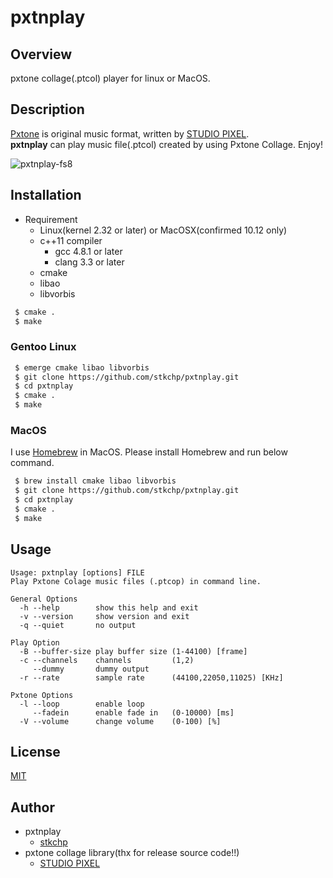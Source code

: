 pxtnplay
==========

## Overview

pxtone collage(.ptcol) player for linux or MacOS.

## Description

[Pxtone](http://pxtone.org/) is original music format, written by [STUDIO PIXEL](http://studiopixel.sakura.ne.jp/).  
**pxtnplay** can play music file(.ptcol) created by using Pxtone Collage. Enjoy!

![pxtnplay-fs8](https://cloud.githubusercontent.com/assets/19767799/19877535/6cfb9178-a023-11e6-9fd4-4008f1de834e.png)

## Installation

- Requirement
	- Linux(kernel 2.32 or later) or MacOSX(confirmed 10.12 only)
	- c++11 compiler
		- gcc 4.8.1 or later
		- clang 3.3 or later
	- cmake
	- libao
	- libvorbis

```bash
 $ cmake .
 $ make
```

### Gentoo Linux

```bash
 $ emerge cmake libao libvorbis
 $ git clone https://github.com/stkchp/pxtnplay.git
 $ cd pxtnplay
 $ cmake .
 $ make
```

### MacOS

I use [Homebrew](http://brew.sh/) in MacOS. Please install Homebrew and run below command.

```bash
 $ brew install cmake libao libvorbis
 $ git clone https://github.com/stkchp/pxtnplay.git
 $ cd pxtnplay
 $ cmake .
 $ make
```

## Usage

```
Usage: pxtnplay [options] FILE
Play Pxtone Colage music files (.ptcop) in command line.

General Options
  -h --help        show this help and exit
  -v --version     show version and exit
  -q --quiet       no output

Play Option
  -B --buffer-size play buffer size (1-44100) [frame]
  -c --channels    channels         (1,2)
     --dummy       dummy output
  -r --rate        sample rate      (44100,22050,11025) [KHz]

Pxtone Options
  -l --loop        enable loop
     --fadein      enable fade in   (0-10000) [ms]
  -V --volume      change volume    (0-100) [%]

```



## License

[MIT](LICENSE.md)

## Author

- pxtnplay
    - [stkchp](https://github.com/stkchp)
- pxtone collage library(thx for release source code!!)
    - [STUDIO PIXEL](http://studiopixel.sakura.ne.jp/)


